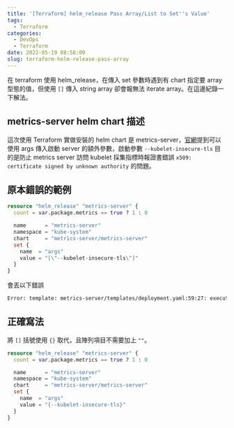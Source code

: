 ```yaml
---
title: '[Terraform] helm_release Pass Array/List to Set''s Value'
tags:
  - Terraform
categories:
  - DevOps
  - Terraform
date: 2022-05-19 08:58:00
slug: terraform-helm-release-pass-array
---
```

在 terraform 使用 helm_release，在傳入 set 參數時遇到有 chart 指定要 array 型態的值，但使用 `[]` 傳入 string array 卻會報無法 iterate array。在這邊紀錄一下解法。

<!--more-->

## metrics-server helm chart 描述
這次使用 Terraform 實做安裝的 helm chart 是 metrics-server，[官網](https://artifacthub.io/packages/helm/metrics-server/metrics-server#configuration)提到可以使用 args 傳入啟動 server 的額外參數，啟動參數 `--kubelet-insecure-tls` 目的是防止 metrics server 訪問 kubelet 採集指標時報證書錯誤 `x509: certificate signed by unknown authority` 的問題。

## 原本錯誤的範例

```terraform
resource "helm_release" "metrics-server" {
  count = var.package.metrics == true ? 1 : 0

  name      = "metrics-server"
  namespace = "kube-system"
  chart     = "metrics-server/metrics-server"
  set {
    name  = "args"
    value = "[\"--kubelet-insecure-tls\"]"
  }
}
```
會丟以下錯誤
```bash
Error: template: metrics-server/templates/deployment.yaml:59:27: executing "metrics-server/templates/deployment.yaml" at <.Values.args>: range can't iterate over ["--kubelet-insecure-tls"]
```

## 正確寫法
將 `[]` 括號使用 `{}` 取代，且陣列項目不需要加上 `""`。

```terraform
resource "helm_release" "metrics-server" {
  count = var.package.metrics == true ? 1 : 0

  name      = "metrics-server"
  namespace = "kube-system"
  chart     = "metrics-server/metrics-server"
  set {
    name  = "args"
    value = "{--kubelet-insecure-tls}"
  }
}
```
